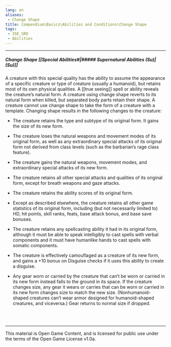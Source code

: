 ```yaml
---
lang: en
aliases:
 - Change Shape
title: Compendium\Basics\Abilities and Conditions\Change Shape
tags: 
 - 35E_SRD
 - Abilities
---
```


---
##### Change Shape [[Special Abilities#|##### Supernatural Abilities (Su)|(Su)]]

A creature with this special quality has the ability to assume the appearance of a specific creature or type of creature (usually a humanoid), but retains most of its own physical qualities. A [[true seeing]] spell or ability reveals the creature’s natural form. A creature using change shape reverts to its natural form when killed, but separated body parts retain their shape. A creature cannot use change shape to take the form of a creature with a template. Changing shape results in the following changes to the creature:

- The creature retains the type and subtype of its original form. It gains the size of its new form.
    
- The creature loses the natural weapons and movement modes of its original form, as well as any extraordinary special attacks of its original form not derived from class levels (such as the barbarian’s rage class feature).
    
- The creature gains the natural weapons, movement modes, and extraordinary special attacks of its new form.
    
- The creature retains all other special attacks and qualities of its original form, except for breath weapons and gaze attacks.
    
- The creature retains the ability scores of its original form.
    
- Except as described elsewhere, the creature retains all other game statistics of its original form, including (but not necessarily limited to) HD, hit points, skill ranks, feats, base attack bonus, and base save bonuses.
    
- The creature retains any spellcasting ability it had in its original form, although it must be able to speak intelligibly to cast spells with verbal components and it must have humanlike hands to cast spells with somatic components.
    
- The creature is effectively camouflaged as a creature of its new form, and gains a +10 bonus on Disguise checks if it uses this ability to create a disguise.
    
- Any gear worn or carried by the creature that can’t be worn or carried in its new form instead falls to the ground in its space. If the creature changes size, any gear it wears or carries that can be worn or carried in its new form changes size to match the new size. (Nonhumanoid-shaped creatures can’t wear armor designed for humanoid-shaped creatures, and viceversa.) Gear returns to normal size if dropped.

<br><br>



---



This material is Open Game Content, and is licensed for public use under the terms of the Open Game License v1.0a.

